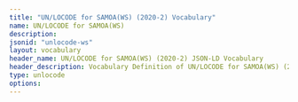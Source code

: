 ```yaml
---
title: "UN/LOCODE for SAMOA(WS) (2020-2) Vocabulary"
name: UN/LOCODE for SAMOA(WS) 
description: 
jsonid: "unlocode-ws"
layout: vocabulary
header_name: UN/LOCODE for SAMOA(WS) (2020-2) JSON-LD Vocabulary
header_description: Vocabulary Definition of UN/LOCODE for SAMOA(WS) (2020-2) semantics in HTML format. JSON-LD format is available at [unlocode-ws.jsonld](/vocabulary/unlocode-ws.jsonld)
type: unlocode
options:
---
```

